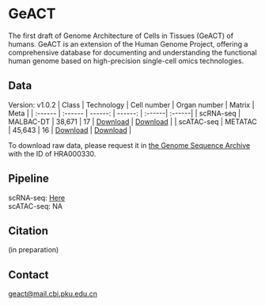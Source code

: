 # GeACT

The first draft of Genome Architecture of Cells in Tissues (GeACT) of humans. GeACT is an extension of the Human Genome Project, offering a comprehensive database for documenting and understanding the functional human genome based on high-precision single-cell omics technologies.

## Data
Version: v1.0.2
| Class | Technology | Cell number | Organ number | Matrix | Meta |
| :------ | :------ | ------: | ------: | :------| :------|
| scRNA-seq | MALBAC-DT | 38,671 | 17 | [Download](http://geact.gao-lab.org/) | [Download](scRNA-seq/pooled_data_all/All/cell_metatable_RNA_global.txt) |
| scATAC-seq | METATAC | 45,643 | 16 | [Download](http://geact.gao-lab.org/) | [Download](METATAC/pooled_data_all/All/cell_metatable_ATAC_global.txt) |

To download raw data, please request it in [the Genome Sequence Archive](https://bigd.big.ac.cn/gsa-human/) with the ID of HRA000330.

## Pipeline
scRNA-seq: [Here](https://github.com/gao-lab/GeACT/blob/master/scRNA-seq/README.md)  
scATAC-seq: NA

## Citation
(in preparation)

## Contact
geact@mail.cbi.pku.edu.cn

